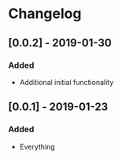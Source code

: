 # Changelog

## [0.0.2] - 2019-01-30

### Added

- Additional initial functionality

## [0.0.1] - 2019-01-23

### Added

- Everything
